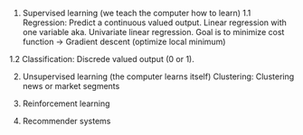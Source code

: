 1. Supervised learning (we teach the computer how to learn)
1.1 Regression: Predict a continuous valued output.
Linear regression with one variable aka. Univariate linear regression.
Goal is to minimize cost function -> Gradient descent (optimize local minimum)

1.2 Classification: Discrede valued output (0 or 1).

2. Unsupervised learning (the computer learns itself)
Clustering: Clustering news or market segments

3. Reinforcement learning

4. Recommender systems
